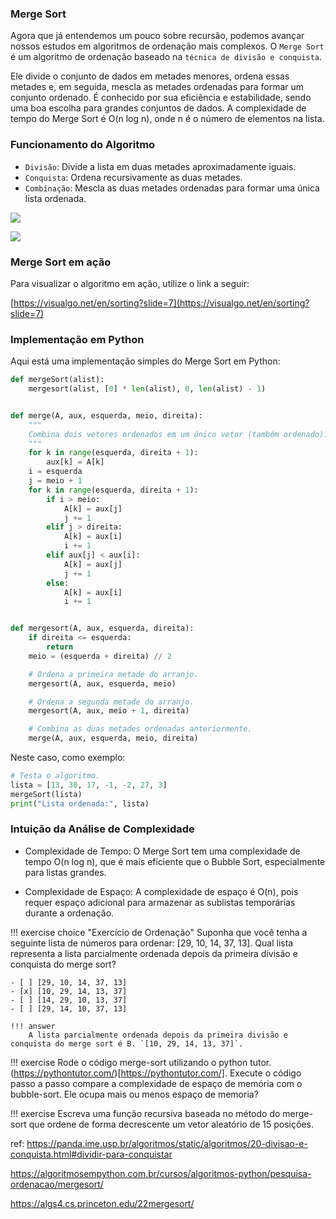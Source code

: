 ### Merge Sort

Agora que já entendemos um pouco sobre recursão, podemos avançar nossos estudos em algoritmos de ordenação mais complexos. O `Merge Sort` é um algoritmo de ordenação baseado na `técnica de divisão e conquista`. 

Ele divide o conjunto de dados em metades menores, ordena essas metades e, em seguida, mescla as metades ordenadas para formar um conjunto ordenado. É conhecido por sua eficiência e estabilidade, sendo uma boa escolha para grandes conjuntos de dados. A complexidade de tempo do Merge Sort é O(n log n), onde n é o número de elementos na lista.

### Funcionamento do Algoritmo

- `Divisão`: Divide a lista em duas metades aproximadamente iguais.
- `Conquista`: Ordena recursivamente as duas metades.
- `Combinação`: Mescla as duas metades ordenadas para formar uma única lista ordenada.



![](https://commons.wikimedia.org/wiki/File:Merge-sort-example-300px.gif)


![](https://panda.ime.usp.br/algoritmos/static/algoritmos/_images/1024px-Merge_sort_algorithm_diagram.svg.png)

### Merge Sort em ação

Para visualizar o algoritmo em ação, utilize o link a seguir:

[https://visualgo.net/en/sorting?slide=7](https://visualgo.net/en/sorting?slide=7)


### Implementação em Python

Aqui está uma implementação simples do Merge Sort em Python:

```python
def mergeSort(alist):
    mergesort(alist, [0] * len(alist), 0, len(alist) - 1)


def merge(A, aux, esquerda, meio, direita):
    """
    Combina dois vetores ordenados em um único vetor (também ordenado).
    """
    for k in range(esquerda, direita + 1):
        aux[k] = A[k]
    i = esquerda
    j = meio + 1
    for k in range(esquerda, direita + 1):
        if i > meio:
            A[k] = aux[j]
            j += 1
        elif j > direita:
            A[k] = aux[i]
            i += 1
        elif aux[j] < aux[i]:
            A[k] = aux[j]
            j += 1
        else:
            A[k] = aux[i]
            i += 1


def mergesort(A, aux, esquerda, direita):
    if direita <= esquerda:
        return
    meio = (esquerda + direita) // 2

    # Ordena a primeira metade do arranjo.
    mergesort(A, aux, esquerda, meio)

    # Ordena a segunda metade do arranjo.
    mergesort(A, aux, meio + 1, direita)

    # Combina as duas metades ordenadas anteriormente.
    merge(A, aux, esquerda, meio, direita)

```

Neste caso, como exemplo:

```python
# Testa o algoritmo.
lista = [13, 30, 17, -1, -2, 27, 3]
mergeSort(lista)
print("Lista ordenada:", lista)
```

### Intuição da Análise de Complexidade

- Complexidade de Tempo: O Merge Sort tem uma complexidade de tempo O(n log n), que é mais eficiente que o Bubble Sort, especialmente para listas grandes.

- Complexidade de Espaço: A complexidade de espaço é O(n), pois requer espaço adicional para armazenar as sublistas temporárias durante a ordenação.

!!! exercise choice "Exercício de Ordenação"
    Suponha que você tenha a seguinte lista de números para ordenar: [29, 10, 14, 37, 13]. Qual lista representa a lista parcialmente ordenada depois da primeira divisão e conquista do merge sort?

    - [ ] [29, 10, 14, 37, 13]
    - [x] [10, 29, 14, 13, 37]
    - [ ] [14, 29, 10, 13, 37]
    - [ ] [29, 14, 10, 37, 13]

    !!! answer
        A lista parcialmente ordenada depois da primeira divisão e conquista do merge sort é B. `[10, 29, 14, 13, 37]`.



!!! exercise
    Rode o código merge-sort utilizando o python tutor. (https://pythontutor.com/)[https://pythontutor.com/]. Execute o código passo a passo compare a complexidade de espaço de memória com o bubble-sort. Ele ocupa mais ou menos espaço de memoria?


!!! exercise
    Escreva uma função recursiva baseada no método do merge-sort que ordene de forma decrescente um vetor aleatório de 15 posições. 


ref: https://panda.ime.usp.br/algoritmos/static/algoritmos/20-divisao-e-conquista.html#dividir-para-conquistar

https://algoritmosempython.com.br/cursos/algoritmos-python/pesquisa-ordenacao/mergesort/

https://algs4.cs.princeton.edu/22mergesort/
